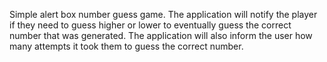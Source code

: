 Simple alert box number guess game. The application will notify the player if they need to guess higher or lower to eventually guess the correct number that was generated. The application will also inform the user how many attempts it took them to guess the correct number.
